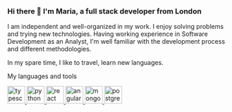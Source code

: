 ### Hi there 👋 I'm Maria, a full stack developer from London

I am independent and well-organized in my work. I enjoy solving problems and trying new technologies. Having working experience in Software Development as an Analyst, I'm well familiar with the development process and different methodologies.

In my spare time, I like to travel, learn new languages.

My languages and tools
<p>
   <a href="https://www.typescriptlang.org/" target="_blank"> <img src="https://icongr.am/devicon/typescript-original.svg?size=128&color=currentColor" alt="typescript" width="40" height="40"/> </a>
   <a href="https://www.python.org/" target="_blank"> <img src="https://icongr.am/devicon/python-original.svg?size=128&color=currentColorr" alt="python"
 width="40" height="40"/> </a>
  <a href="https://reactjs.org/" target="_blank"> <img src="https://icongr.am/devicon/react-original.svg?size=128&color=currentColor" alt="react" width="40" height="40"/> </a>
  <a href="https://angular.io" target="_blank"> <img src="https://icongr.am/devicon/angularjs-original.svg?size=128&color=currentColor" alt="angular" width="40" height="40"/> </a>
  <a href="https://www.mongodb.com/" target="_blank"> <img src="https://icongr.am/devicon/mongodb-original.svg?size=128&color=currentColor" alt="mongodb-original" width="40" height="40"/> </a>
  <a href="https://www.postgresql.org" target="_blank"> <img src="https://icongr.am/devicon/postgresql-original-wordmark.svg?size=128&color=ffffff" alt="postgresql" width="40" height="40"/> </a>
    </p>
